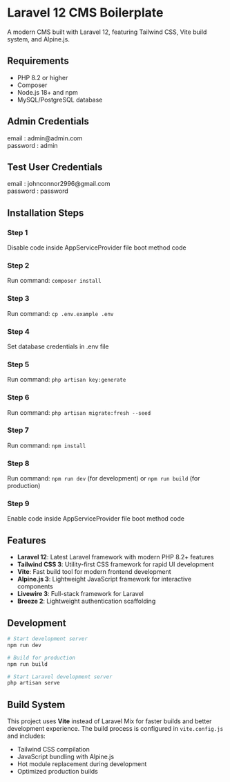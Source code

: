 # Laravel 12 CMS Boilerplate

A modern CMS built with Laravel 12, featuring Tailwind CSS, Vite build system, and Alpine.js.

## Requirements

- PHP 8.2 or higher
- Composer
- Node.js 18+ and npm
- MySQL/PostgreSQL database

## Admin Credentials

<p>
email : admin@admin.com<br>
password : admin
</p>

## Test User Credentials

<p>
email : johnconnor2996@gmail.com<br>
password : password
</p>

## Installation Steps

### Step 1
<p>Disable code inside AppServiceProvider file boot method code</p>

### Step 2
<p>Run command: <code>composer install</code></p>

### Step 3
<p>Run command: <code>cp .env.example .env</code></p>

### Step 4
<p>Set database credentials in .env file</p>

### Step 5
<p>Run command: <code>php artisan key:generate</code></p>

### Step 6
<p>Run command: <code>php artisan migrate:fresh --seed</code></p>

### Step 7
<p>Run command: <code>npm install</code></p>

### Step 8
<p>Run command: <code>npm run dev</code> (for development) or <code>npm run build</code> (for production)</p>

### Step 9
<p>Enable code inside AppServiceProvider file boot method code</p>

## Features

- **Laravel 12**: Latest Laravel framework with modern PHP 8.2+ features
- **Tailwind CSS 3**: Utility-first CSS framework for rapid UI development
- **Vite**: Fast build tool for modern frontend development
- **Alpine.js 3**: Lightweight JavaScript framework for interactive components
- **Livewire 3**: Full-stack framework for Laravel
- **Breeze 2**: Lightweight authentication scaffolding

## Development

```bash
# Start development server
npm run dev

# Build for production
npm run build

# Start Laravel development server
php artisan serve
```

## Build System

This project uses **Vite** instead of Laravel Mix for faster builds and better development experience. The build process is configured in `vite.config.js` and includes:

- Tailwind CSS compilation
- JavaScript bundling with Alpine.js
- Hot module replacement during development
- Optimized production builds
